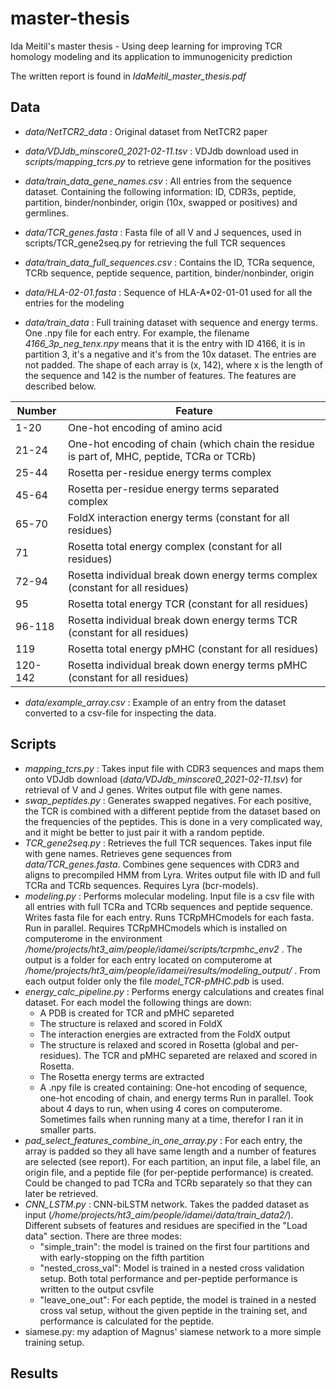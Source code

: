 # master-thesis
Ida Meitil's master thesis - Using deep learning for improving TCR homology modeling and its application to immunogenicity prediction

The written report is found in _IdaMeitil_master_thesis.pdf_ 

## Data

* _data/NetTCR2_data_ : Original dataset from NetTCR2 paper

* _data/VDJdb_minscore0_2021-02-11.tsv_ : VDJdb download used in _scripts/mapping_tcrs.py_ to retrieve gene information for the positives

* _data/train_data_gene_names.csv_ : All entries from the sequence dataset. Containing the following information: ID, CDR3s, peptide, partition, binder/nonbinder, origin (10x, swapped or positives) and germlines.

* _data/TCR_genes.fasta_ : Fasta file of all V and J sequences, used in scripts/TCR_gene2seq.py for retrieving the full TCR sequences

* _data/train_data_full_sequences.csv_ : Contains the ID, TCRa sequence, TCRb sequence, peptide sequence, partition, binder/nonbinder, origin

* _data/HLA-02-01.fasta_ : Sequence of HLA-A*02-01-01 used for all the entries for the modeling

* _data/train_data_ : Full training dataset with sequence and energy terms. One .npy file for each entry. For example, the filename _4166_3p_neg_tenx.npy_ means that it is the entry with ID 4166, it is in partition 3, it's a negative and it's from the 10x dataset. The entries are not padded. The shape of each array is (x, 142), where x is the length of the sequence and 142 is the number of features. The features are described below.

Number        | Feature
------------- | -------------
1-20          | One-hot encoding of amino acid
21-24         | One-hot encoding of chain (which chain the residue is part of, MHC, peptide, TCRa or TCRb)
25-44         | Rosetta per-residue energy terms complex
45-64         | Rosetta per-residue energy terms separated complex
65-70         | FoldX interaction energy terms (constant for all residues)
71            | Rosetta total energy complex (constant for all residues)
72-94         | Rosetta individual break down energy terms complex (constant for all residues)
95            | Rosetta total energy TCR (constant for all residues)
96-118        | Rosetta individual break down energy terms TCR (constant for all residues)
119           | Rosetta total energy pMHC (constant for all residues)
120-142       | Rosetta individual break down energy terms pMHC (constant for all residues)

* _data/example_array.csv_ : Example of an entry from the dataset converted to a csv-file for inspecting the data.

## Scripts

* _mapping_tcrs.py_ : Takes input file with CDR3 sequences and maps them onto VDJdb download (_data/VDJdb_minscore0_2021-02-11.tsv_) for retrieval of V and J genes. Writes output file with gene names.
* _swap_peptides.py_ : Generates swapped negatives. For each positive, the TCR is combined with a different peptide from the dataset based on the frequencies of the peptides. This is done in a very complicated way, and it might be better to just pair it with a random peptide.
* _TCR_gene2seq.py_ : Retrieves the full TCR sequences. Takes input file with gene names. Retrieves gene sequences from _data/TCR_genes.fasta_. Combines gene sequences with CDR3 and aligns to precompiled HMM from Lyra. Writes output file with ID and full TCRa and TCRb sequences. Requires Lyra (bcr-models).
* _modeling.py_ : Performs molecular modeling. Input file is a csv file with all entries with full TCRa and TCRb sequences and peptide sequence. Writes fasta file for each entry. Runs TCRpMHCmodels for each fasta. Run in parallel. Requires TCRpMHCmodels which is installed on computerome in the environment _/home/projects/ht3_aim/people/idamei/scripts/tcrpmhc_env2_ . The output is a folder for each entry located on computerome at _/home/projects/ht3_aim/people/idamei/results/modeling_output/_ . From each output folder only the file _model_TCR-pMHC.pdb_ is used.
* _energy_calc_pipeline.py_ : Performs energy calculations and creates final dataset. For each model the following things are down: 
  * A PDB is created for TCR and pMHC separeted
  * The structure is relaxed and scored in FoldX
  * The interaction energies are extracted from the FoldX output
  * The structure is relaxed and scored in Rosetta (global and per-residues). The TCR and pMHC separeted are relaxed and scored in Rosetta.
  * The Rosetta energy terms are extracted
  * A .npy file is created containing: One-hot encoding of sequence, one-hot encoding of chain, and energy terms
  Run in parallel. Took about 4 days to run, when using 4 cores on computerome. Sometimes fails when running many at a time, therefor I ran it in smaller parts.
* _pad_select_features_combine_in_one_array.py_ :  For each entry, the array is padded so they all have same length and a number of features are selected (see report). For each partition, an input file, a label file, an origin file, and a peptide file (for per-peptide performance) is created. Could be changed to pad TCRa and TCRb separately so that they can later be retrieved.
* _CNN_LSTM.py_ : CNN-biLSTM network. Takes the padded dataset as input (_/home/projects/ht3_aim/people/idamei/data/train_data2/_). Different subsets of features and residues are specified in the "Load data" section. There are three modes:
   * "simple_train": the model is trained on the first four partitions and with early-stopping on the fifth partition
   * "nested_cross_val": Model is trained in a nested cross validation setup. Both total performance and per-peptide performance is written to the output csvfile
   * "leave_one_out": For each peptide, the model is trained in a nested cross val setup, without the given peptide in the training set, and performance is calculated for the peptide.
* siamese.py: my adaption of Magnus' siamese network to a more simple training setup.


## Results


